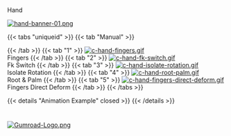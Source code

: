 Hand

[![hand-banner-01.png](https://i.postimg.cc/5byZt3Gs/hand-banner-01.png)](/docs/repository/rigs/)

{{< tabs "uniqueid" >}}
{{< tab "Manual" >}}

{{< /tab >}}
{{< tab "1" >}}
[![c-hand-fingers.gif](https://i.postimg.cc/6w9kkwhJ/c-hand-fingers.gif)](/hand_rig)  
Fingers
{{< /tab >}}
{{< tab "2" >}}
[![c-hand-fk-switch.gif](https://i.postimg.cc/FmDMmqPf/c-hand-fk-switch.gif)](/hand_rig)  
Fk Switch
{{< /tab >}}
{{< tab "3" >}}
[![c-hand-isolate-rotation.gif](https://i.postimg.cc/y1KMYz4R/c-hand-isolate-rotation.gif)](/hand_rig)  
Isolate Rotation
{{< /tab >}}
{{< tab "4" >}}
[![c-hand-root-palm.gif](https://i.postimg.cc/59NDLqtN/c-hand-root-palm.gif)](/hand_rig)  
Root & Palm
{{< /tab >}}
{{< tab "5" >}}
[![c-hand-fingers-direct-deform.gif](https://i.postimg.cc/zzk9yP8c/c-hand-fingers-direct-deform.gif)](/hand_rig)  
Fingers Direct Deform
{{< /tab >}}
{{< /tabs >}}

{{< details "Animation Example" closed >}}
{{< /details >}}
#
#
#
#
#
#
#


[![Gumroad-Logo.png](https://i.postimg.cc/FKZh0BKH/Gumroad-Logo.png)](https://particl3s.gumroad.com/l/jdDuw)
